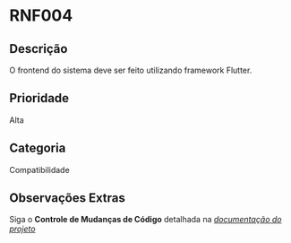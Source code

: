 # RNF004

## Descrição

O frontend  do sistema deve ser feito utilizando framework Flutter.

## Prioridade

Alta

## Categoria

Compatibilidade

## Observações Extras

Siga o **Controle de Mudanças de Código** detalhada na [_documentação do projeto_](/README.md)
